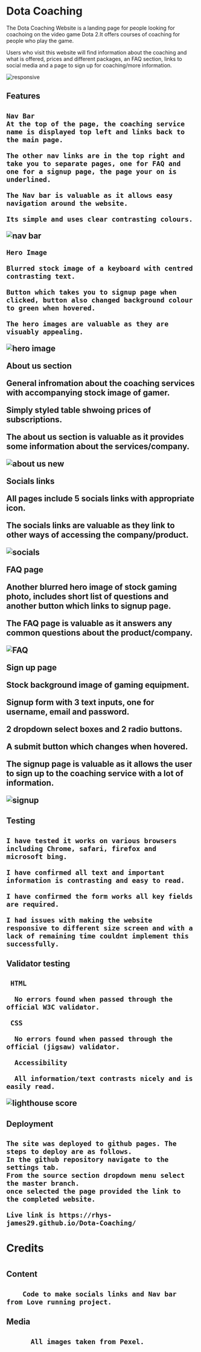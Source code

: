 <h1>Dota Coaching</h1>
The Dota Coaching Website is a landing page for people looking for coachoing on the video game Dota 2.It offers courses of coaching for people who play the game.

Users who visit this website will find information about the coaching and what is offered, prices and different packages, an FAQ section, links to social media and a page to sign up for coaching/more information.

![responsive](https://user-images.githubusercontent.com/101735130/165658635-6a9e5b36-ddf8-44e0-ba98-e58b6cd64ffd.JPG)


<h2>Features<h2>
  
    Nav Bar
    At the top of the page, the coaching service name is displayed top left and links back to the main page.
    
    The other nav links are in the top right and take you to separate pages, one for FAQ and one for a signup page, the page your on is underlined.
    
    The Nav bar is valuable as it allows easy navigation around the website.
  
    Its simple and uses clear contrasting colours.
  ![nav bar](https://user-images.githubusercontent.com/101735130/165659446-65907f8b-9e2f-41f4-9f80-94f6150e4afc.JPG)

  
  
    Hero Image
  
    Blurred stock image of a keyboard with centred contrasting text.
  
    Button which takes you to signup page when clicked, button also changed background colour to green when hovered.
  
    The hero images are valuable as they are visuably appealing.
  
![hero image](https://user-images.githubusercontent.com/101735130/165659717-33a0048e-f9d4-4326-b8c9-9e738961aff4.JPG)

      
About us section
  
  
  General infromation about the coaching services with accompanying stock image of gamer.
  
  Simply styled table shwoing prices of subscriptions.
  
  The about us section is valuable as it provides some information about the services/company. 
  
  ![about us new](https://user-images.githubusercontent.com/101735130/165665301-26b6ea95-739a-4402-bb06-1eeb8202715d.JPG)

  
  Socials links
  
  All pages include 5 socials links with appropriate icon.
  
  The socials links are valuable as they link to other ways of accessing the company/product.

  ![socials](https://user-images.githubusercontent.com/101735130/165660280-8b3b2e90-b065-4346-9991-621b5394d3d4.JPG)
  
  
  FAQ page
  
  Another blurred hero image of stock gaming photo, includes short list of questions and another button which links to signup page.
  
  The FAQ page is valuable as it answers any common questions about the product/company.

  
  ![FAQ](https://user-images.githubusercontent.com/101735130/165660537-46761a59-7829-4b39-b999-775e2d5c6659.JPG)
  
  
  Sign up page
  
  Stock background image of gaming equipment.
  
  Signup form with 3 text inputs, one for username, email and password.
  
  2 dropdown select boxes and 2 radio buttons.
  
  A submit button which changes when hovered.
  
  The signup page is valuable as it allows the user to sign up to the coaching service with a lot of information.

  
  ![signup](https://user-images.githubusercontent.com/101735130/165661042-59347519-0ff5-49fd-bf01-691bd13a9c96.JPG)
  
  
  <h2> Testing <h2>
    
    I have tested it works on various browsers including Chrome, safari, firefox and microsoft bing.
    
    I have confirmed all text and important information is contrasting and easy to read.
    
    I have confirmed the form works all key fields are required.
    
    I had issues with making the website responsive to different size screen and with a lack of remaining time couldnt implement this successfully.
    
    
    
    
  <h2>Validator testing<h2>
      
      
     HTML
      
      No errors found when passed through the official W3C validator.
      
     CSS
      
      No errors found when passed through the official (jigsaw) validator.
      
      Accessibility
      
      All information/text contrasts nicely and is easily read.
      
      

  ![lighthouse score](https://user-images.githubusercontent.com/101735130/165665258-ec8a1450-71d1-44d0-b6f0-4a4462ce10eb.JPG)

 <h2>Deployment<h2>
    
    The site was deployed to github pages. The steps to deploy are as follows.
    In the github repository navigate to the settings tab.
    From the source section dropdown menu select the master branch.
    once selected the page provided the link to the completed website.
    
    Live link is https://rhys-james29.github.io/Dota-Coaching/
    
    
    
    
 <h1>Credits<h1>
      
  <h2>Content<h2>
        
        Code to make socials links and Nav bar from Love running project.
      
  <h2>Media<h2>
          
          All images taken from Pexel.
      
      
  
  
  
  
  
  
  
  
  
  
  
  
  
  
  
  
  
  
  
